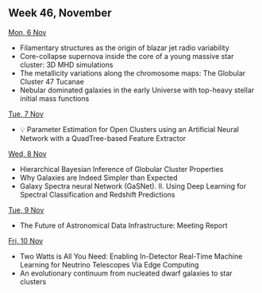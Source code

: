 ## Week 46, November
[Mon, 6 Nov](11-November.md#mon-6-nov)
- Filamentary structures as the origin of blazar jet radio variability
- Core-collapse supernova inside the core of a young massive star cluster: 3D MHD simulations
- The metallicity variations along the chromosome maps: The Globular Cluster 47 Tucanae
- Nebular dominated galaxies in the early Universe with top-heavy stellar initial mass functions

[Tue, 7 Nov](11-November.md#tue-7-nov)
- 💡 Parameter Estimation for Open Clusters using an Artificial Neural Network with a QuadTree-based Feature Extractor

[Wed, 8 Nov](11-November.md#wed-8-nov)
- Hierarchical Bayesian Inference of Globular Cluster Properties
- Why Galaxies are Indeed Simpler than Expected
- Galaxy Spectra neural Network (GaSNet). II. Using Deep Learning for Spectral Classification and Redshift Predictions

[Tue, 9 Nov](11-November.md#thu-9-nov)
- The Future of Astronomical Data Infrastructure: Meeting Report

[Fri, 10 Nov](11-November.md#fri-10-nov)
- Two Watts is All You Need: Enabling In-Detector Real-Time Machine Learning for Neutrino Telescopes Via Edge Computing
- An evolutionary continuum from nucleated dwarf galaxies to star clusters
